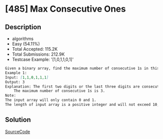 # [485] Max Consecutive Ones

## Description

* algorithms
* Easy (54.11%)
* Total Accepted:    115.2K
* Total Submissions: 212.9K
* Testcase Example:  '[1,0,1,1,0,1]'

```md
Given a binary array, find the maximum number of consecutive 1s in this array.
Example 1:
Input: [1,1,0,1,1,1]
Output: 3
Explanation: The first two digits or the last three digits are consecutive 1s.
    The maximum number of consecutive 1s is 3.
Note:
The input array will only contain 0 and 1.
The length of input array is a positive integer and will not exceed 10,000

```

## Solution

[SourceCode](./solution.js)